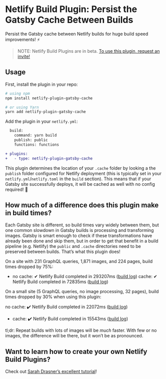 # Netlify Build Plugin: Persist the Gatsby Cache Between Builds

Persist the Gatsby cache between Netlify builds for huge build speed improvements! ⚡️

> NOTE: Netlify Build Plugins are in beta. [To use this plugin, request an invite!](https://www.netlify.com/build/plugins-beta/?utm_source=github&utm_medium=netlify-plugin-gatsby-cache-jl&utm_campaign=devex)

## Usage

First, install the plugin in your repo:

```bash
# using npm
npm install netlify-plugin-gatsby-cache

# or using Yarn
yarn add netlify-plugin-gatsby-cache
```

Add the plugin in your `netlify.yml`:

```diff
  build:
    command: yarn build
    publish: public
    functions: functions

+ plugins:
+   - type: netlify-plugin-gatsby-cache
```

This plugin determines the location of your `.cache` folder by looking a the `publish` folder configured for Netlify deployment (this is typically set in your `netlify.yml`/`netlify.toml` in the `build` section). This means that if your Gatsby site successfully deploys, it will be cached as well with no config required! 🎉

## How much of a difference does this plugin make in build times?

Each Gatsby site is different, so build times vary widely between them, but one common slowdown in Gatsby builds is processing and transforming images. Gatsby is smart enough to check if these transformations have already been done and skip them, but in order to get that benefit in a build pipeline (e.g. Netlify) the `public` and `.cache` directories need to be preserved between builds. That’s what this plugin does!

On a site with 231 GraphQL queries, 1,871 images, and 224 pages, build times dropped by 75%:

- no cache: ✔  Netlify Build completed in 293207ms ([build log](https://app.netlify.com/sites/lengstorf/deploys/5dceed27d58a580008daaccc))
cache: ✔  Netlify Build completed in 72835ms ([build log](https://app.netlify.com/sites/lengstorf/deploys/5dcef2463da4810008d48aaa))

On a small site (5 GraphQL queries, no image processing, 32 pages), build times dropped by 30% when using this plugin:

 no cache: :heavy_check_mark:  Netlify Build completed in 22072ms ([build log](https://app.netlify.com/sites/build-plugin-test/deploys/5dceed49e746a200091c76fe))
- cache: :heavy_check_mark:  Netlify Build completed in 15543ms ([build log](https://app.netlify.com/sites/build-plugin-test/deploys/5dceedbfad95d0000bcd46d1))

tl;dr: Repeat builds with lots of images will be _much_ faster. With few or no images, the difference will be there, but it won’t be as pronounced.

## Want to learn how to create your own Netlify Build Plugins?

Check out [Sarah Drasner’s excellent tutorial](https://www.netlify.com/blog/2019/10/16/creating-and-using-your-first-netlify-build-plugin/?utm_source=github&utm_medium=netlify-plugin-gatsby-cache-jl&utm_campaign=devex)!
